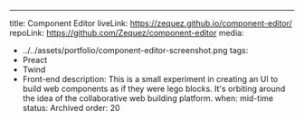 ---
title: Component Editor
liveLink: https://zequez.github.io/component-editor/
repoLink: https://github.com/Zequez/component-editor
media:
  - ../../assets/portfolio/component-editor-screenshot.png
tags:
  - Preact
  - Twind
  - Front-end
description: This is a small experiment in creating an UI to build web components as if they were lego blocks. It's orbiting around the idea of the collaborative web building platform.
when: mid-time
status: Archived
order: 20
